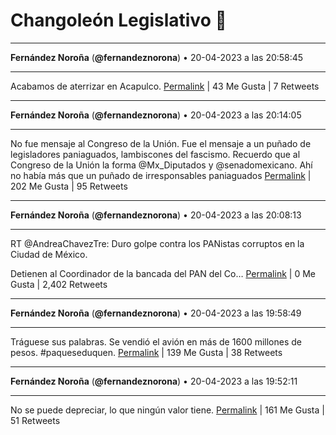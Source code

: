 # Changoleón Legislativo 🙈
*****
**Fernández Noroña** (**@fernandeznorona**) • 20-04-2023 a las 20:58:45
*****
Acabamos de aterrizar en Acapulco.
[Permalink](https://twitter.com/fernandeznorona/status/1649276461356834816) | 43 Me Gusta | 7 Retweets
*****
**Fernández Noroña** (**@fernandeznorona**) • 20-04-2023 a las 20:14:05
*****
No fue mensaje al Congreso de la Unión. Fue el mensaje a un puñado de legisladores paniaguados, lambiscones del fascismo. Recuerdo que al Congreso de la Unión la forma @Mx_Diputados y @senadomexicano. Ahí no había más que un puñado de irresponsables paniaguados
[Permalink](https://twitter.com/fernandeznorona/status/1649265222761291776) | 202 Me Gusta | 95 Retweets
*****
**Fernández Noroña** (**@fernandeznorona**) • 20-04-2023 a las 20:08:13
*****
RT @AndreaChavezTre: Duro golpe contra los PANistas corruptos en la Ciudad de México.


Detienen al Coordinador de la bancada del PAN del Co…
[Permalink](https://twitter.com/fernandeznorona/status/1649263747171532800) | 0 Me Gusta | 2,402 Retweets
*****
**Fernández Noroña** (**@fernandeznorona**) • 20-04-2023 a las 19:58:49
*****
Tráguese sus palabras. Se vendió el avión en más de 1600 millones de pesos. #paqueseduquen.
[Permalink](https://twitter.com/fernandeznorona/status/1649261380980154368) | 139 Me Gusta | 38 Retweets
*****
**Fernández Noroña** (**@fernandeznorona**) • 20-04-2023 a las 19:52:11
*****
No se puede depreciar, lo que ningún valor tiene.
[Permalink](https://twitter.com/fernandeznorona/status/1649259709034004480) | 161 Me Gusta | 51 Retweets